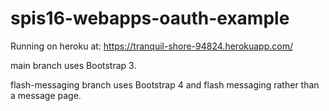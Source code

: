 # spis16-webapps-oauth-example

Running on heroku at: <https://tranquil-shore-94824.herokuapp.com/>

main branch uses Bootstrap 3.

flash-messaging branch uses Bootstrap 4 and flash messaging rather than a message page.
